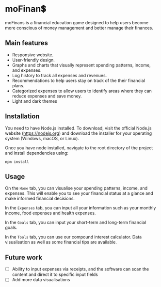 # moFinan💲

moFinans is a financial education game designed to help users become more conscious of money management and better manage their finances.

## Main features
- Responsive website.
- User-friendly design.
-  Graphs and charts that visually represent spending patterns, income, and expenses.
- Log history to track all expenses and revenues.
- Recommendations to help users stay on track of the their financial plans.
- Categorized expenses to allow users to identify areas where they can reduce expenses and save money.
- Light and dark themes
## Installation
You need to have Node.js installed. To download, visit the official Node.js website (https://nodejs.org) and download the installer for your operating system (Windows, macOS, or Linux).

Once you have node installed, navigate to the root directory of the project and install dependencies using:
```
npm install
```

## Usage
On the `Home` tab, you can visualise your spending patterns, income, and expenses. This will enable you to see your financial status at a glance and make informed financial decisions.

In the `Expenses` tab, you can input all your information such as your monthly income, food expenses and health expenses.

In the `Goals` tab, you can input your short-term and long-term financial goals.

In the `Tools` tab, you can use our compound interest calculator. Data visualisation as well as some financial tips are available.

## Future work
- [ ] Ability to input expenses via receipts, and the software can scan the content and direct it to specific input fields
- [ ] Add more data visualisations